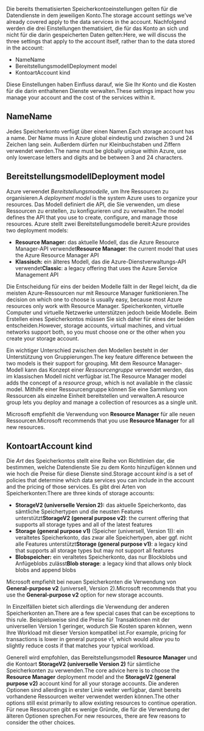 <span data-ttu-id="e01fd-101">Die bereits thematisierten Speicherkontoeinstellungen gelten für die Datendienste in dem jeweiligen Konto.</span><span class="sxs-lookup"><span data-stu-id="e01fd-101">The storage account settings we've already covered apply to the data services in the account.</span></span> <span data-ttu-id="e01fd-102">Nachfolgend werden die drei Einstellungen thematisiert, die für das Konto an sich und nicht für die darin gespeicherten Daten gelten:</span><span class="sxs-lookup"><span data-stu-id="e01fd-102">Here, we will discuss the three settings that apply to the account itself, rather than to the data stored in the account:</span></span>

- <span data-ttu-id="e01fd-103">Name</span><span class="sxs-lookup"><span data-stu-id="e01fd-103">Name</span></span>
- <span data-ttu-id="e01fd-104">Bereitstellungsmodell</span><span class="sxs-lookup"><span data-stu-id="e01fd-104">Deployment model</span></span>
- <span data-ttu-id="e01fd-105">Kontoart</span><span class="sxs-lookup"><span data-stu-id="e01fd-105">Account kind</span></span>

<span data-ttu-id="e01fd-106">Diese Einstellungen haben Einfluss darauf, wie Sie Ihr Konto und die Kosten für die darin enthaltenen Dienste verwalten.</span><span class="sxs-lookup"><span data-stu-id="e01fd-106">These settings impact how you manage your account and the cost of the services within it.</span></span>

## <a name="name"></a><span data-ttu-id="e01fd-107">Name</span><span class="sxs-lookup"><span data-stu-id="e01fd-107">Name</span></span>

<span data-ttu-id="e01fd-108">Jedes Speicherkonto verfügt über einen Namen.</span><span class="sxs-lookup"><span data-stu-id="e01fd-108">Each storage account has a name.</span></span> <span data-ttu-id="e01fd-109">Der Name muss in Azure global eindeutig und zwischen 3 und 24 Zeichen lang sein. Außerdem dürfen nur Kleinbuchstaben und Ziffern verwendet werden.</span><span class="sxs-lookup"><span data-stu-id="e01fd-109">The name must be globally unique within Azure, use only lowercase letters and digits and be between 3 and 24 characters.</span></span>

## <a name="deployment-model"></a><span data-ttu-id="e01fd-110">Bereitstellungsmodell</span><span class="sxs-lookup"><span data-stu-id="e01fd-110">Deployment model</span></span>

<span data-ttu-id="e01fd-111">Azure verwendet _Bereitstellungsmodelle_, um Ihre Ressourcen zu organisieren.</span><span class="sxs-lookup"><span data-stu-id="e01fd-111">A _deployment model_ is the system Azure uses to organize your resources.</span></span> <span data-ttu-id="e01fd-112">Das Modell definiert die API, die Sie verwenden, um diese Ressourcen zu erstellen, zu konfigurieren und zu verwalten.</span><span class="sxs-lookup"><span data-stu-id="e01fd-112">The model defines the API that you use to create, configure, and manage those resources.</span></span> <span data-ttu-id="e01fd-113">Azure stellt zwei Bereitstellungsmodelle bereit:</span><span class="sxs-lookup"><span data-stu-id="e01fd-113">Azure provides two deployment models:</span></span>

- <span data-ttu-id="e01fd-114">**Resource Manager:** das aktuelle Modell, das die Azure Resource Manager-API verwendet</span><span class="sxs-lookup"><span data-stu-id="e01fd-114">**Resource Manager**: the current model that uses the Azure Resource Manager API</span></span>
- <span data-ttu-id="e01fd-115">**Klassisch:** ein älteres Modell, das die Azure-Dienstverwaltungs-API verwendet</span><span class="sxs-lookup"><span data-stu-id="e01fd-115">**Classic**: a legacy offering that uses the Azure Service Management API</span></span>

<span data-ttu-id="e01fd-116">Die Entscheidung für eins der beiden Modelle fällt in der Regel leicht, da die meisten Azure-Ressourcen nur mit Resource Manager funktionieren.</span><span class="sxs-lookup"><span data-stu-id="e01fd-116">The decision on which one to choose is usually easy, because most Azure resources only work with Resource Manager.</span></span> <span data-ttu-id="e01fd-117">Speicherkonten, virtuelle Computer und virtuelle Netzwerke unterstützen jedoch beide Modelle. Beim Erstellen eines Speicherkontos müssen Sie sich daher für eines der beiden entscheiden.</span><span class="sxs-lookup"><span data-stu-id="e01fd-117">However, storage accounts, virtual machines, and virtual networks support both, so you must choose one or the other when you create your storage account.</span></span>

<span data-ttu-id="e01fd-118">Ein wichtiger Unterschied zwischen den Modellen besteht in der Unterstützung von Gruppierungen.</span><span class="sxs-lookup"><span data-stu-id="e01fd-118">The key feature difference between the two models is their support for grouping.</span></span> <span data-ttu-id="e01fd-119">Mit dem Resource Manager-Modell kann das Konzept einer _Ressourcengruppe_ verwendet werden, das im klassischen Modell nicht verfügbar ist.</span><span class="sxs-lookup"><span data-stu-id="e01fd-119">The Resource Manager model adds the concept of a _resource group_, which is not available in the classic model.</span></span> <span data-ttu-id="e01fd-120">Mithilfe einer Ressourcengruppe können Sie eine Sammlung von Ressourcen als einzelne Einheit bereitstellen und verwalten.</span><span class="sxs-lookup"><span data-stu-id="e01fd-120">A resource group lets you deploy and manage a collection of resources as a single unit.</span></span>

<span data-ttu-id="e01fd-121">Microsoft empfiehlt die Verwendung von **Resource Manager** für alle neuen Ressourcen.</span><span class="sxs-lookup"><span data-stu-id="e01fd-121">Microsoft recommends that you use **Resource Manager** for all new resources.</span></span>

## <a name="account-kind"></a><span data-ttu-id="e01fd-122">Kontoart</span><span class="sxs-lookup"><span data-stu-id="e01fd-122">Account kind</span></span>

<span data-ttu-id="e01fd-123">Die _Art_ des Speicherkontos stellt eine Reihe von Richtlinien dar, die bestimmen, welche Datendienste Sie zu dem Konto hinzufügen können und wie hoch die Preise für diese Dienste sind.</span><span class="sxs-lookup"><span data-stu-id="e01fd-123">Storage account _kind_ is a set of policies that determine which data services you can include in the account and the pricing of those services.</span></span> <span data-ttu-id="e01fd-124">Es gibt drei Arten von Speicherkonten:</span><span class="sxs-lookup"><span data-stu-id="e01fd-124">There are three kinds of storage accounts:</span></span>

- <span data-ttu-id="e01fd-125">**StorageV2 (universelle Version 2):** das aktuelle Speicherkonto, das sämtliche Speichertypen und die neusten Features unterstützt</span><span class="sxs-lookup"><span data-stu-id="e01fd-125">**StorageV2 (general purpose v2)**: the current offering that supports all storage types and all of the latest features</span></span>
- <span data-ttu-id="e01fd-126">**Storage (general purpose v1)** (Speicher (universell, Version 1)): ein veraltetes Speicherkonto, das zwar alle Speichertypen, aber ggf. nicht alle Features unterstützt</span><span class="sxs-lookup"><span data-stu-id="e01fd-126">**Storage (general purpose v1)**: a legacy kind that supports all storage types but may not support all features</span></span>
- <span data-ttu-id="e01fd-127">**Blobspeicher:** ein veraltetes Speicherkonto, das nur Blockblobs und Anfügeblobs zulässt</span><span class="sxs-lookup"><span data-stu-id="e01fd-127">**Blob storage**: a legacy kind that allows only block blobs and append blobs</span></span>

<span data-ttu-id="e01fd-128">Microsoft empfiehlt bei neuen Speicherkonten die Verwendung von **General-purpose v2** (universell, Version 2).</span><span class="sxs-lookup"><span data-stu-id="e01fd-128">Microsoft recommends that you use the **General-purpose v2** option for new storage accounts.</span></span>

<span data-ttu-id="e01fd-129">In Einzelfällen bietet sich allerdings die Verwendung der anderen Speicherkonten an.</span><span class="sxs-lookup"><span data-stu-id="e01fd-129">There are a few special cases that can be exceptions to this rule.</span></span> <span data-ttu-id="e01fd-130">Beispielsweise sind die Preise für Transaktionen mit der universellen Version 1 geringer, wodurch Sie Kosten sparen können, wenn Ihre Workload mit dieser Version kompatibel ist.</span><span class="sxs-lookup"><span data-stu-id="e01fd-130">For example, pricing for transactions is lower in general purpose v1, which would allow you to slightly reduce costs if that matches your typical workload.</span></span>

<span data-ttu-id="e01fd-131">Generell wird empfohlen, das Bereitstellungsmodell **Resource Manager** und die Kontoart **StorageV2 (universelle Version 2)** für sämtliche Speicherkonten zu verwenden.</span><span class="sxs-lookup"><span data-stu-id="e01fd-131">The core advice here is to choose the **Resource Manager** deployment model and the **StorageV2 (general purpose v2)** account kind for all your storage accounts.</span></span> <span data-ttu-id="e01fd-132">Die anderen Optionen sind allerdings in erster Linie weiter verfügbar, damit bereits vorhandene Ressourcen weiter verwendet werden können.</span><span class="sxs-lookup"><span data-stu-id="e01fd-132">The other options still exist primarily to allow existing resources to continue operation.</span></span> <span data-ttu-id="e01fd-133">Für neue Ressourcen gibt es wenige Gründe, die für die Verwendung der älteren Optionen sprechen.</span><span class="sxs-lookup"><span data-stu-id="e01fd-133">For new resources, there are few reasons to consider the other choices.</span></span>